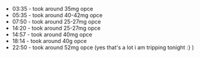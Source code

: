* 03:35 - took around 35mg opce
* 05:35 - took around 40-42mg opce
* 07:50 - took around 25-27mg opce 
* 14:20 - took around 25-27mg opce
* 14:57 - took around 40mg opce
* 18:14 - took around 40g opce
* 22:50 - took around 52mg opce (yes that's a lot i am tripping tonight :} )